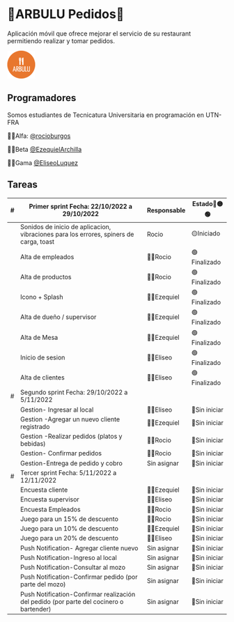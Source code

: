 # 🍴ARBULU Pedidos🍴

Aplicación móvil que ofrece mejorar el servicio de su restaurant permitiendo realizar y tomar pedidos. 


![Logo](https://github.com/rocioburgos/ARBULU_Pedidos/blob/beta/ARBULU_Pedidos/src/assets/icon/favicon.png?raw=true)


## Programadores

Somos estudiantes de Tecnicatura Universitaria en programación  en UTN-FRA

👩‍💻Alfa:  [@rocioburgos](https://www.github.com/rocioburgos) 

👨‍💻Beta [@EzequielArchilla](https://www.github.com/EzequielArchilla)

👨‍💻Gama [@EliseoLuquez](https://www.github.com/EliseoLuquez) 



## Tareas
| # | Primer sprint  Fecha: 22/10/2022 a 29/10/2022 | Responsable | Estado🔴🟡🟢|
| ------ | ------ | ------ | ------ |
|   |  Sonidos de inicio de aplicacion, vibraciones para los errores, spiners de carga, toast|Rocio |🟡Iniciado|
|   |Alta de empleados |👩‍💻Rocio |🟢Finalizado|
|   |Alta de productos  |👩‍💻Rocio  |🟢Finalizado|
|   |   Icono + Splash  |👨‍💻Ezequiel|🟢Finalizado|
|   | Alta de dueño / supervisor   |👨‍💻Ezequiel|🟢Finalizado|
|   | Alta de Mesa| 👨‍💻Ezequiel|🟢Finalizado  |
|   | Inicio de sesion  |👨‍💻Eliseo|🟢Finalizado|
|   |Alta de clientes |👨‍💻Eliseo   |🟢Finalizado|
|  #| Segundo sprint Fecha: 29/10/2022 a 5/11/2022  |  |  |
|   | Gestion- Ingresar al local|👨‍💻Eliseo |🔴Sin iniciar|
|   |Gestion -Agregar un nuevo cliente registrado  |👨‍💻Ezequiel|🔴Sin iniciar|
|   |Gestion -Realizar pedidos (platos y bebidas)|👩‍💻Rocio   |🔴Sin iniciar|
|   |Gestion- Confirmar pedidos|👩‍💻Rocio |🔴Sin iniciar|
|   |Gestion-Entrega de pedido y cobro| Sin asignar |🔴Sin iniciar|
| # | Tercer sprint Fecha: 5/11/2022 a 12/11/2022  |  |  |
|   |Encuesta cliente | 👨‍💻Ezequiel |🔴Sin iniciar|
|   |Encuesta supervisor | 👨‍💻Eliseo        |🔴Sin iniciar|   
|   | Encuesta Empleados|👩‍💻Rocio  |🔴Sin iniciar|
|   |Juego para un 15% de descuento|👩‍💻Rocio|🔴Sin iniciar|
|   |Juego para un 10% de descuento| 👨‍💻Ezequiel |🔴Sin iniciar|
|   |Juego para un 20% de descuento| 👨‍💻Eliseo|🔴Sin iniciar|
|   | Push Notification- Agregar cliente nuevo| Sin asignar |🔴Sin iniciar|
|   |Push Notification-Ingreso al local| Sin asignar|🔴Sin iniciar|
|   |Push Notification-Consultar al mozo | Sin asignar|🔴Sin iniciar|
|   |Push Notification-Confirmar pedido (por parte del mozo)| Sin asignar|🔴Sin iniciar|
|   |Push Notification-Confirmar realización del pedido (por parte del cocinero o bartender)| Sin asignar|🔴Sin iniciar|